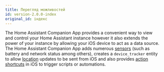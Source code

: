 ```yaml
---
title: Перегляд можливостей
id: version-2.0.0-index
original_id: індекс
---
```


The Home Assistant Companion App provides a convenient way to view and control your Home Assistant instance however it also extends the power of your instance by allowing your iOS device to act as a data source. The Home Assistant Companion App adds numerous [sensors](sensors.md) (such as battery and network status among others), creates a `device_tracker` entity to allow [location](location.md) updates to be sent from iOS and also provides [action shortcuts](actions.md) in iOS to trigger scripts or automations.